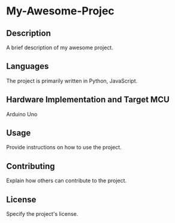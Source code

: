 # My-Awesome-Projec

## Description
A brief description of my awesome project.

## Languages
The project is primarily written in Python, JavaScript.

## Hardware Implementation and Target MCU
Arduino Uno

## Usage
Provide instructions on how to use the project.

## Contributing
Explain how others can contribute to the project.

## License
Specify the project's license.


